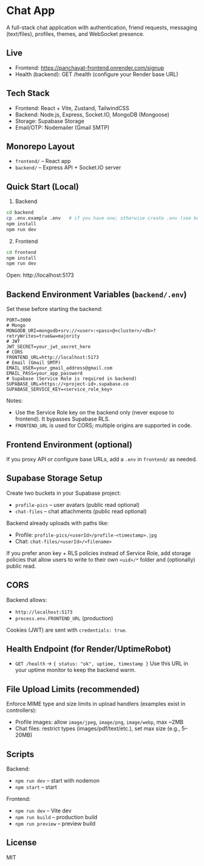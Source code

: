 # Chat App

A full-stack chat application with authentication, friend requests, messaging (text/files), profiles, themes, and WebSocket presence.

## Live

- Frontend: https://panchayat-frontend.onrender.com/signup
- Health (backend): GET /health (configure your Render base URL)

## Tech Stack

- Frontend: React + Vite, Zustand, TailwindCSS
- Backend: Node.js, Express, Socket.IO, MongoDB (Mongoose)
- Storage: Supabase Storage
- Email/OTP: Nodemailer (Gmail SMTP)

## Monorepo Layout

- `frontend/` – React app
- `backend/` – Express API + Socket.IO server

## Quick Start (Local)

1. Backend

```bash
cd backend
cp .env.example .env   # if you have one; otherwise create .env (see below)
npm install
npm run dev
```

2. Frontend

```bash
cd frontend
npm install
npm run dev
```

Open: http://localhost:5173

## Backend Environment Variables (`backend/.env`)

Set these before starting the backend:

```
PORT=3000
# Mongo
MONGODB_URI=mongodb+srv://<user>:<pass>@<cluster>/<db>?retryWrites=true&w=majority
# JWT
JWT_SECRET=your_jwt_secret_here
# CORS
FRONTEND_URL=http://localhost:5173
# Email (Gmail SMTP)
EMAIL_USER=your_gmail_address@gmail.com
EMAIL_PASS=your_app_password
# Supabase (Service Role is required in backend)
SUPABASE_URL=https://<project-id>.supabase.co
SUPABASE_SERVICE_KEY=<service_role_key>
```

Notes:

- Use the Service Role key on the backend only (never expose to frontend). It bypasses Supabase RLS.
- `FRONTEND_URL` is used for CORS; multiple origins are supported in code.

## Frontend Environment (optional)

If you proxy API or configure base URLs, add a `.env` in `frontend/` as needed.

## Supabase Storage Setup

Create two buckets in your Supabase project:

- `profile-pics` – user avatars (public read optional)
- `chat-files` – chat attachments (public read optional)

Backend already uploads with paths like:

- Profile: `profile-pics/<userId>/profile-<timestamp>.jpg`
- Chat: `chat-files/<userId>/<filename>`

If you prefer anon key + RLS policies instead of Service Role, add storage policies that allow users to write to their own `<uid>/*` folder and (optionally) public read.

## CORS

Backend allows:

- `http://localhost:5173`
- `process.env.FRONTEND_URL` (production)

Cookies (JWT) are sent with `credentials: true`.

## Health Endpoint (for Render/UptimeRobot)

- `GET /health` → `{ status: "ok", uptime, timestamp }`
  Use this URL in your uptime monitor to keep the backend warm.

## File Upload Limits (recommended)

Enforce MIME type and size limits in upload handlers (examples exist in controllers):

- Profile images: allow `image/jpeg`, `image/png`, `image/webp`, max ~2MB
- Chat files: restrict types (images/pdf/text/etc.), set max size (e.g., 5–20MB)

## Scripts

Backend:

- `npm run dev` – start with nodemon
- `npm start` – start

Frontend:

- `npm run dev` – Vite dev
- `npm run build` – production build
- `npm run preview` – preview build

## License

MIT
